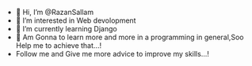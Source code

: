 - 👋 Hi, I’m @RazanSallam
- 👀 I’m interested in Web devolopment
- 🌱 I’m currently learning Django
- 💞️ Am Gonna to learn more and more in a programming  in general,Soo Help me to achieve that...!
- Follow me and Give me more advice to improve my skills...!

<!---
RazanSallam/RazanSallam is a ✨ special ✨ repository because its `README.md` (this file) appears on your GitHub profile.
You can click the Preview link to take a look at your changes.
--->
